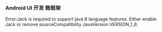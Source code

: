 ### Android UI 开发 微框架
Error:Jack is required to support java 8 language features. 
Either enable Jack or remove sourceCompatibility JavaVersion.VERSION_1_8.
